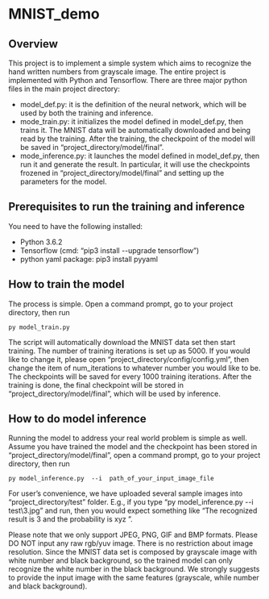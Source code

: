 # MNIST_demo
## Overview
This project is to implement a simple system which aims to recognize the hand written numbers from grayscale image. The entire project is implemented with Python and Tensorflow. There are three major python files in the main project directory:
* model_def.py: it is the definition of the neural network, which will be used by both the training and inference.
* mode_train.py: it initializes the model defined in model_def.py, then trains it. The MNIST data will be automatically downloaded and being read by the training. After the training, the checkpoint of the model will be saved in “project_directory/model/final”.
* mode_inference.py: it launches the model defined in model_def.py, then run it and generate the result. In particular, it will use the checkpoints frozened in “project_directory/model/final” and setting up the parameters for the model.

## Prerequisites to run the training and inference
You need to have the following installed:
* Python 3.6.2
* Tensorflow (cmd: “pip3 install --upgrade tensorflow”)
* python yaml package: pip3 install pyyaml

## How to train the model
The process is simple. Open a command prompt, go to your project directory, then run 
```
py model_train.py
```
The script will automatically download the MNIST data set then start training. The number of training iterations is set up as 5000. If you would like to change it, please open “project_directory/config/config.yml”, then change the item of num_iterations to whatever number you would like to be. The checkpoints will be saved for every 1000 training iterations. After the training is done, the final checkpoint will be stored in “project_directory/model/final”, which will be used by inference.

## How to do model inference
Running the model to address your real world problem is simple as well. Assume you have trained the model and the checkpoint has been stored in “project_directory/model/final”, open a command prompt, go to your project directory, then run 
```
py model_inference.py  --i  path_of_your_input_image_file
```
For user’s convenience, we have uploaded several sample images into “project_directory/test” folder. E.g., if you type “py model_inference.py --i  test\3.jpg” and run, then you would expect something like “The recognized result is 3 and the probability is xyz ”.

Please note that we only support JPEG, PNG, GIF and BMP formats. Please DO NOT input any raw rgb/yuv image. There is no restriction about image resolution. Since the MNIST data set is composed by grayscale image with white number and black background, so the trained model can only recognize the white number in the black background. We strongly suggests to provide the input image with the same features (grayscale, while number and black background).

